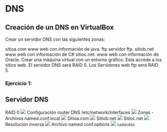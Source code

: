 # DNS
## Creación de un DNS en VirtualBox
Crear un servidor DNS con las siguientes zonas:

sitioa.com
www web con información de java.
ftp servidor ftp.
sitiob.net
www web con información de C#
sitioc.net.
www web con información de Oracle.
Crear una máquina virtual con un entorno gráfico. Esta accede a los sitios web.
El servidor DNS será RAID 0.
Los Servidores web ftp será RAID 5.
### Ejercicio 1:
## Servidor DNS
RAID 0
![](https://github.com/mafercar/DNS-y-Apache-en-linux/blob/master/particiones.PNG)
Configuración router DNS /etc/network/interfaces
![](https://github.com/mafercar/DNS-y-Apache-en-linux/blob/master/dns1.PNG)
Zonas - Archivos named.conf.local
![](https://github.com/mafercar/DNS-y-Apache-en-linux/blob/master/dns2.PNG)
Sitioa.com
![](https://github.com/mafercar/DNS-y-Apache-en-linux/blob/master/dns3.PNG)
Sitiob.net
![](https://github.com/mafercar/DNS-y-Apache-en-linux/blob/master/dns4.PNG)
Sitioc.net
![](https://github.com/mafercar/DNS-y-Apache-en-linux/blob/master/dns5.PNG)
Resolución inversa
![](https://github.com/mafercar/DNS-y-Apache-en-linux/blob/master/dns6.PNG)
Archivo named.conf.options
![](https://github.com/mafercar/DNS-y-Apache-en-linux/blob/master/dns7.PNG)
```sadasdas```
